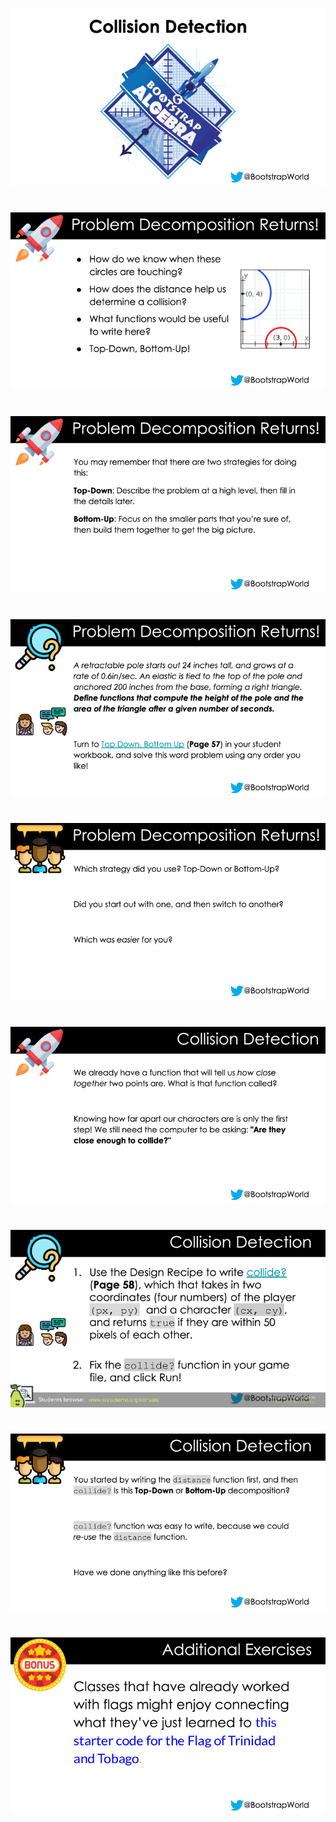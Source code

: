 #

![Collision-WeScheme-0000.png](Collision-WeScheme-0000.png)

#

![Collision-WeScheme-0001.png](Collision-WeScheme-0001.png)

#

![Collision-WeScheme-0002.png](Collision-WeScheme-0002.png)

#

![Collision-WeScheme-0003.png](Collision-WeScheme-0003.png)

#

![Collision-WeScheme-0004.png](Collision-WeScheme-0004.png)

#

![Collision-WeScheme-0005.png](Collision-WeScheme-0005.png)

#

![Collision-WeScheme-0006.png](Collision-WeScheme-0006.png)

#

![Collision-WeScheme-0007.png](Collision-WeScheme-0007.png)

#

![Collision-WeScheme-0008.png](Collision-WeScheme-0008.png)

